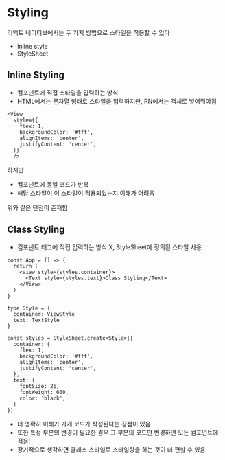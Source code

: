 # Styling

리액트 네이티브에서는 두 가지 방법으로 스타일을 적용할 수 있다

- inline style
- StyleSheet

## Inline Styling

- 컴포넌트에 직접 스타일을 입력하는 방식
- HTML에서는 문자열 형태로 스타일을 입력하지만, RN에서는 객체로 넣어줘야됨

```tsx
<View
  style={{
    flex: 1,
    backgroundColor: '#fff',
    alignItems: 'center',
    justifyContent: 'center',
  }}
  />
```

하지만

- 컴포넌트에 동일 코드가 반복
- 해당 스타일이 이 스타일이 적용되었는지 이해가 어려움

위와 같은 단점이 존재함

## Class Styling

- 컴포넌트 태그에 직접 입력하는 방식 X, StyleSheet에 정의된 스타일 사용

```tsx
const App = () => {
  return (
    <View style={styles.container}>
      <Text style={styles.text}>Class Styling</Text>
    </View>
  )
}

type Style = {
  container: ViewStyle
  text: TextStyle
}

const styles = StyleSheet.create<Style>({
  container: {
    flex: 1,
    backgroundColor: '#fff',
    alignItems: 'center',
    justifyContent: 'center',
  },
  text: {
    fontSize: 26,
    fontWeight: 600,
    color: 'black',
  }
})
```

- 더 명확히 이해가 가게 코드가 작성된다는 장점이 있음
- 또한 특정 부분의 변경이 필요한 경우 그 부분의 코드만 변경하면 모든 컴포넌트에 적용!
- 장기적으로 생각하면 클래스 스타일로 스타일링을 하는 것이 더 편할 수 있음
